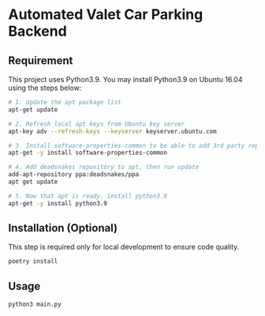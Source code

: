 # Automated Valet Car Parking Backend

## Requirement

This project uses Python3.9. You may install Python3.9 on Ubuntu 16.04 using the steps below:

```sh
# 1. Update the apt package list
apt-get update

# 2. Refresh local apt keys from Ubuntu key server
apt-key adv --refresh-keys --keyserver keyserver.ubuntu.com

# 3. Install software-properties-common to be able to add 3rd party repositories to apt
apt-get -y install software-properties-common

# 4. Add deadsnakes repository to apt, then run update
add-apt-repository ppa:deadsnakes/ppa
apt get update

# 5. Now that apt is ready, install python3.9
apt-get -y install python3.9
```

## Installation (Optional)

This step is required only for local development to ensure code quality.

```sh
poetry install
```

## Usage

```sh
python3 main.py
```
